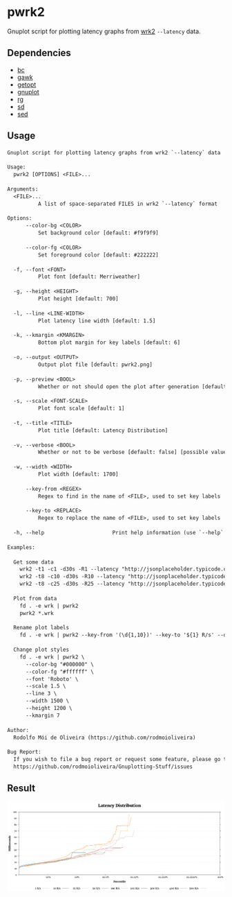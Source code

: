 # pwrk2

Gnuplot script for plotting latency graphs from [wrk2](https://github.com/giltene/wrk2) `--latency` data.

## Dependencies

  - [bc](https://linux.die.net/man/1/bc)
  - [gawk](https://www.gnu.org/software/gawk/)
  - [getopt](https://man7.org/linux/man-pages/man3/getopt.3.html)
  - [gnuplot](http://www.gnuplot.info/)
  - [rg](https://github.com/BurntSushi/ripgrep)
  - [sd](https://github.com/chmln/sd)
  - [sed](https://www.gnu.org/software/sed/manual/sed.html)

## Usage

```txt
Gnuplot script for plotting latency graphs from wrk2 `--latency` data

Usage:
  pwrk2 [OPTIONS] <FILE>...

Arguments:
  <FILE>...
          A list of space-separated FILES in wrk2 `--latency` format

Options:
      --color-bg <COLOR>
          Set background color [default: #f9f9f9]

      --color-fg <COLOR>
          Set foreground color [default: #222222]

  -f, --font <FONT>
          Plot font [default: Merriweather]

  -g, --height <HEIGHT>
          Plot height [default: 700]

  -l, --line <LINE-WIDTH>
          Plot latency line width [default: 1.5]

  -k, --kmargin <KMARGIN>
          Bottom plot margin for key labels [default: 6]

  -o, --output <OUTPUT>
          Output plot file [default: pwrk2.png]

  -p, --preview <BOOL>
          Whether or not should open the plot after generation [default: true] [possible values: true, false]

  -s, --scale <FONT-SCALE>
          Plot font scale [default: 1]

  -t, --title <TITLE>
          Plot title [default: Latency Distribution]

  -v, --verbose <BOOL>
          Whether or not to be verbose [default: false] [possible values: true, false]

  -w, --width <WIDTH>
          Plot width [default: 1700]

      --key-from <REGEX>
          Regex to find in the name of <FILE>, used to set key labels

      --key-to <REPLACE>
          Regex to replace the name of <FILE>, used to set key labels

  -h, --help                      Print help information (use `--help` for more detail)

Examples:

  Get some data
    wrk2 -t1 -c1 -d30s -R1 --latency "http://jsonplaceholder.typicode.com/todos/1" | tee 1.wrk
    wrk2 -t8 -c10 -d30s -R10 --latency "http://jsonplaceholder.typicode.com/todos/1" | tee 10.wrk
    wrk2 -t8 -c25 -d30s -R25 --latency "http://jsonplaceholder.typicode.com/todos/1" | tee 25.wrk

  Plot from data
    fd . -e wrk | pwrk2
    pwrk2 *.wrk

  Rename plot labels
    fd . -e wrk | pwrk2 --key-from '(\d{1,10})' --key-to '${1} R/s' --output data/plot/pwrk2.png

  Change plot styles
    fd . -e wrk | pwrk2 \
      --color-bg "#000000" \
      --color-fg "#ffffff" \
      --font 'Roboto' \
      --scale 1.5 \
      --line 3 \
      --width 1500 \
      --height 1200 \
      --kmargin 7

Author:
  Rodolfo Mói de Oliveira (https://github.com/rodmoioliveira)

Bug Report:
  If you wish to file a bug report or request some feature, please go to
  https://github.com/rodmoioliveira/Gnuplotting-Stuff/issues
```

## Result

<p align="center">
  <img src="https://raw.githubusercontent.com/rodmoioliveira/Gnuplotting-Stuff/main/wrk2/data/plot/pwrk2.png">
</p>

